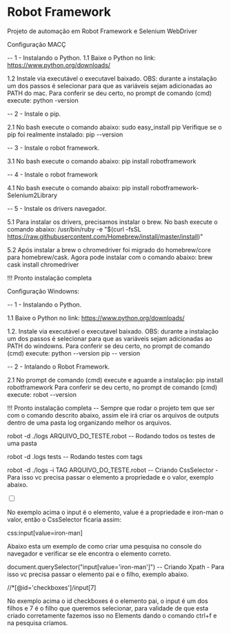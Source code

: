 # Robot Framework
Projeto de automação em Robot Framework e Selenium WebDriver

Configuração MACÇ

-- 1 - Instalando o Python. 1.1 Baixe o Python no link: https://www.python.org/downloads/

  1.2 Instale via executável o executavel baixado. OBS: durante a instalação um dos passos é selecionar para que as variáveis sejam adicionadas ao PATH do mac.
  Para conferir se deu certo, no prompt de comando (cmd) execute:
  python -version

-- 2 - Instale o pip. 

  2.1 No bash execute o comando abaixo: sudo easy_install pip
  Verifique se o pip foi realmente instalado:
  pip --version

-- 3 - Instale o robot framework. 

  3.1 No bash execute o comando abaixo: pip install robotframework

-- 4 - Instale o robot framework 

  4.1 No bash execute o comando abaixo: pip install robotframework-Selenium2Library

-- 5 - Instale os drivers navegador.
  
  5.1 Para instalar os drivers, precisamos instalar o brew. No bash execute o comando abaixo: /usr/bin/ruby -e "$(curl -fsSL    https://raw.githubusercontent.com/Homebrew/install/master/install)"

  5.2 Após instalar a brew o chromedriver foi migrado do homebrew/core para homebrew/cask.
  Agora pode instalar com o comando abaixo:
  brew cask install chromedriver

!!! Pronto instalação completa

Configuração Windowns:

-- 1 - Instalando o Python. 

1.1 Baixe o Python no link: https://www.python.org/downloads/

  1.2. Instale via executável o executavel baixado. OBS: durante a instalação um dos passos é selecionar para que as variáveis sejam adicionadas ao PATH do windowns.
  Para conferir se deu certo, no prompt de comando (cmd) execute:
  python --version
  pip -- version

-- 2 - Intalando o Robot Framework. 

  2.1 No prompt de comando (cmd) execute e aguarde a instalação: pip install robotframework Para conferir se deu certo, no prompt de comando (cmd) execute: robot --version

  !!! Pronto instalação completa
  -- Sempre que rodar o projeto tem que ser com o comando descrito abaixo, assim ele irá criar os arquivos de outputs dentro de uma pasta log organizando melhor os       arquivos.

  robot -d ./logs ARQUIVO_DO_TESTE.robot
  -- Rodando todos os testes de uma pasta

  robot -d .logs tests
  -- Rodando testes com tags

  robot -d ./logs -i TAG ARQUIVO_DO_TESTE.robot
  -- Criando CssSelector - Para isso vc precisa passar o elemento a propriedade e o valor, exemplo abaixo.

  <input type='checkbox' value='iron-man'>

  No exemplo acima o input é o elemento, value é a propriedade e iron-man o valor, então o CssSelector ficaria assim:

  css:input[value=iron-man]

  Abaixo esta um exemplo de como criar uma pesquisa no console do navegador e verificar se ele encontra o elemento correto.

  document.querySelector("input[value='iron-man']")
  -- Criando Xpath - Para isso vc precisa passar o elemento pai e o filho, exemplo abaixo.

  //*[@id='checkboxes']/input[7]

  No exemplo acima o id checkboxes é o elemento pai, o input é um dos filhos e 7 é o filho que queremos selecionar, para validade de que esta criado corretamente fazemos isso no Elements dando o comando ctrl+f e na pesquisa criamos.
